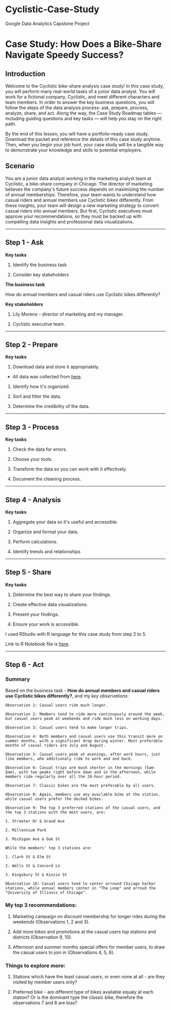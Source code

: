 # Cyclistic-Case-Study

Google Data Analytics Capstone Project

# Case Study: How Does a Bike-Share Navigate Speedy Success?

## Introduction

Welcome to the Cyclistic bike-share analysis case study! In this case study, you will perform many real-world tasks of a junior data analyst. You will work for a fictional company, Cyclistic, and meet different characters and team members. In order to answer the key business questions, you will follow the steps of the data analysis process: ask, prepare, process, analyze, share, and act. Along the way, the Case Study Roadmap tables — including guiding questions and key tasks — will help you stay on the right path.

By the end of this lesson, you will have a portfolio-ready case study. Download the packet and reference the details of this case study anytime. Then, when you begin your job hunt, your case study will be a tangible way to demonstrate your knowledge and skills to potential employers.

## Scenario

You are a junior data analyst working in the marketing analyst team at Cyclistic, a bike-share company in Chicago. The director of marketing believes the company's future success depends on maximizing the number of annual memberships. Therefore, your team wants to understand how casual riders and annual members use Cyclistic bikes differently. From these insights, your team will design a new marketing strategy to convert casual riders into annual members. But first, Cyclistic executives must approve your recommendations, so they must be backed up with compelling data insights and professional data visualizations.

------------------------------------------------------------------------

## Step 1 - Ask

**Key tasks**

1.  Identify the business task

2.  Consider key stakeholders

**The business task**

How do annual members and casual riders use Cyclistic bikes differently?

**Key stakeholders**

1. Lily Moreno - director of marketing and my manager. 

2. Cyclistic executive team.

------------------------------------------------------------------------

## Step 2 - Prepare

**Key tasks**

1.  Download data and store it appropriately.

-   All data was collected from [here](https://divvy-tripdata.s3.amazonaws.com/index.html).

1.  Identify how it's organized.

2.  Sort and filter the data.

3.  Determine the credibility of the data.

------------------------------------------------------------------------

## Step 3 - Process

**Key tasks**

1.  Check the data for errors.

2.  Choose your tools.

3.  Transform the data so you can work with it effectively.

4.  Document the cleaning process.

------------------------------------------------------------------------

## Step 4 - Analysis

**Key tasks**

1.  Aggregate your data so it's useful and accessible.

2.  Organize and format your data.

3.  Perform calculations.

4.  Identify trends and relationships

------------------------------------------------------------------------

## Step 5 - Share

**Key tasks**

1.  Determine the best way to share your findings.

2.  Create effective data visualizations.

3.  Present your findings.

4.  Ensure your work is accessible.

I used RStudio with R language for this case study from step 2 to 5.

Link to R Notebook file is [here](https://github.com/Roljed/Cyclistic-Case-Study/blob/main/capstone-notebook.md).

------------------------------------------------------------------------

## Step 6 - Act

### Summary

Based on the business task - **How do annual members and casual riders use Cyclistic bikes differently?**, and my *key observations*:

    Observation 1: Casual users ride much longer.

    Observation 2: Members tend to ride more continuously around the week, but casual users peak at weekends and ride much less on working days.

    Observation 3: Casual users tend to make longer trips.

    Observation 4: Both members and casual users use this transit more on summer months, with a significant drop during winter. Most preferable months of casual riders are July and August.

    Observation 5: Casual users peak at evenings, after work hours, just like members, who additionaly ride to work and and back.

    Observation 6: Casual trips are mush shorter in the mornings (5am-8am), with two peaks right before dawn and in the afternoon, while members ride regularly over all the 24-hour period.

    Observation 7: Classic bikes are the most preferable by all users.

    Observation 8: Again, members use any available bike at the station, while casual users prefer the docked bikes.

    Observation 9: The top 3 preferred stations of the casual users, and the top 3 stations with the most users, are:

    1. Streeter Dr & Grand Ave

    2. Millennium Park

    3. Michigan Ave & Oak St

    While the members' top 3 stations are:

    1. Clark St & Elm St

    2. Wells St & Concord Ln

    3. Kingsbury St & Kinzie St
    
    Observation 10: Casual users tend to center arround Chicago harbor stations, while annual members center in "The Loop" and arroud the "University of Illinois of Chicago".

### My top 3 recommendations:

1.  Marketing campaign on discount membership for longer rides during the weekends (Observations 1, 2 and 3).

2.  Add more bikes and promotions at the casual users top stations and districts (Observation 9, 10).

3.  Afternoon and summer months special offers for member users, to draw the casual users to join in (Observations 4, 5, 6).

### Things to explore more:

1.  Stations which have the least casual users, or even none at all - are they visited by member users only?

2.  Preferred bike - are different type of bikes available equaly at each station? Or is the dominant type the classic bike, therefore the observations 7 and 8 are bias?
